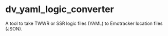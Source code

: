 # dv_yaml_logic_converter
 A tool to take TWWR or SSR logic files (YAML) to Emotracker location files (JSON).
